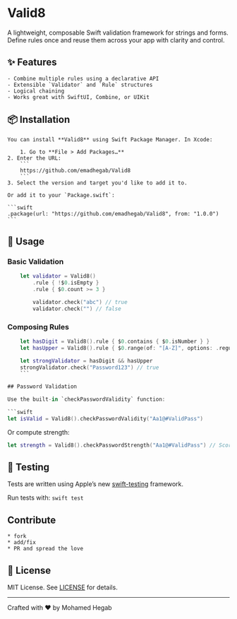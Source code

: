 # Valid8

A lightweight, composable Swift validation framework for strings and forms. Define rules once and reuse them across your app with clarity and control.

## ✨ Features

    - Combine multiple rules using a declarative API
    - Extensible `Validator` and `Rule` structures
    - Logical chaining 
    - Works great with SwiftUI, Combine, or UIKit

## 📦 Installation

    You can install **Valid8** using Swift Package Manager. In Xcode:

        1. Go to **File > Add Packages…**
    2. Enter the URL:
        ```
        https://github.com/emadhegab/Valid8
        ```
    3. Select the version and target you'd like to add it to.

    Or add it to your `Package.swift`:

    ```swift
    .package(url: "https://github.com/emadhegab/Valid8", from: "1.0.0")
    ```


## 🧪 Usage

### Basic Validation

```swift
    let validator = Valid8()
        .rule { !$0.isEmpty }
        .rule { $0.count >= 3 }

        validator.check("abc") // true
        validator.check("") // false
```


### Composing Rules

```swift
    let hasDigit = Valid8().rule { $0.contains { $0.isNumber } }
    let hasUpper = Valid8().rule { $0.range(of: "[A-Z]", options: .regularExpression) != nil }

    let strongValidator = hasDigit && hasUpper
    strongValidator.check("Password123") // true
    ```

## Password Validation

Use the built-in `checkPasswordValidity` function:

```swift
let isValid = Valid8().checkPasswordValidity("Aa1@#ValidPass")
```

Or compute strength:

```swift
let strength = Valid8().checkPasswordStrength("Aa1@#ValidPass") // Score out of 5
```
 

## 🧪 Testing

Tests are written using Apple’s new [swift-testing](https://github.com/apple/swift-testing) framework.

Run tests with:
    ```
        swift test
    ```

## Contribute 
    * fork
    * add/fix
    * PR and spread the love 
    
## 📄 License

MIT License. See [LICENSE](LICENSE) for details.

---

Crafted with ❤️ by Mohamed Hegab
